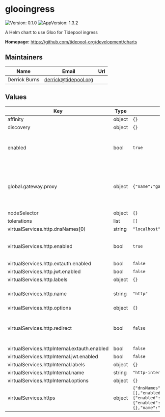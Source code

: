 # glooingress

![Version: 0.1.0](https://img.shields.io/badge/Version-0.1.0-informational?style=flat-square) ![AppVersion: 1.3.2](https://img.shields.io/badge/AppVersion-1.3.2-informational?style=flat-square)

A Helm chart to use Gloo for Tidepool ingress

**Homepage:** <https://github.com/tidepool-org/development/charts>

## Maintainers

| Name | Email | Url |
| ---- | ------ | --- |
| Derrick Burns | derrick@tidepool.org |  |

## Values

| Key | Type | Default | Description |
|-----|------|---------|-------------|
| affinity | object | `{}` |  |
| discovery | object | `{}` |  |
| enabled | bool | `true` | whether to enable the Gloo API Gateway integration |
| global.gateway.proxy | object | `{"name":"gateway-proxy","port":80}` | name of the Gloo gateway proxy that will host the virtual service |
| nodeSelector | object | `{}` |  |
| tolerations | list | `[]` |  |
| virtualServices.http.dnsNames[0] | string | `"localhost"` |  |
| virtualServices.http.enabled | bool | `true` | whether to accept HTTP requests  |
| virtualServices.http.extauth.enabled | bool | `false` |  |
| virtualServices.http.jwt.enabled | bool | `false` |  |
| virtualServices.http.labels | object | `{}` |  |
| virtualServices.http.name | string | `"http"` | DNS names served with HTTP  |
| virtualServices.http.options | object | `{}` |  |
| virtualServices.http.redirect | bool | `false` | whether to redirect HTTP requests to HTTPS |
| virtualServices.httpInternal.extauth.enabled | bool | `false` |  |
| virtualServices.httpInternal.jwt.enabled | bool | `false` |  |
| virtualServices.httpInternal.labels | object | `{}` |  |
| virtualServices.httpInternal.name | string | `"http-internal"` |  |
| virtualServices.httpInternal.options | object | `{}` |  |
| virtualServices.https | object | `{"dnsNames":[],"enabled":false,"extauth":{"enabled":false},"hsts":false,"jwt":{"enabled":false},"labels":{},"name":"https","options":{}}` | DNS names served with HTTPS |
